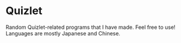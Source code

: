 # Quizlet
Random Quizlet-related programs that I have made. Feel free to use!
Languages are mostly Japanese and Chinese.
